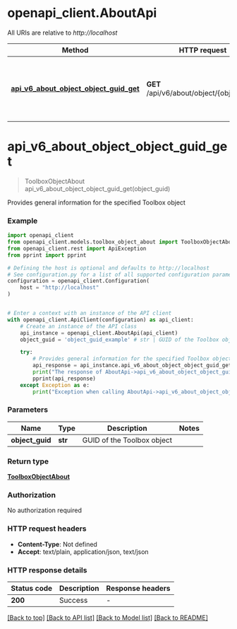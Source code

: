 # openapi_client.AboutApi

All URIs are relative to *http://localhost*

Method | HTTP request | Description
------------- | ------------- | -------------
[**api_v6_about_object_object_guid_get**](AboutApi.md#api_v6_about_object_object_guid_get) | **GET** /api/v6/about/object/{objectGuid} | Provides general information for the specified Toolbox object


# **api_v6_about_object_object_guid_get**
> ToolboxObjectAbout api_v6_about_object_object_guid_get(object_guid)

Provides general information for the specified Toolbox object

### Example


```python
import openapi_client
from openapi_client.models.toolbox_object_about import ToolboxObjectAbout
from openapi_client.rest import ApiException
from pprint import pprint

# Defining the host is optional and defaults to http://localhost
# See configuration.py for a list of all supported configuration parameters.
configuration = openapi_client.Configuration(
    host = "http://localhost"
)


# Enter a context with an instance of the API client
with openapi_client.ApiClient(configuration) as api_client:
    # Create an instance of the API class
    api_instance = openapi_client.AboutApi(api_client)
    object_guid = 'object_guid_example' # str | GUID of the Toolbox object

    try:
        # Provides general information for the specified Toolbox object
        api_response = api_instance.api_v6_about_object_object_guid_get(object_guid)
        print("The response of AboutApi->api_v6_about_object_object_guid_get:\n")
        pprint(api_response)
    except Exception as e:
        print("Exception when calling AboutApi->api_v6_about_object_object_guid_get: %s\n" % e)
```



### Parameters


Name | Type | Description  | Notes
------------- | ------------- | ------------- | -------------
 **object_guid** | **str**| GUID of the Toolbox object | 

### Return type

[**ToolboxObjectAbout**](ToolboxObjectAbout.md)

### Authorization

No authorization required

### HTTP request headers

 - **Content-Type**: Not defined
 - **Accept**: text/plain, application/json, text/json

### HTTP response details

| Status code | Description | Response headers |
|-------------|-------------|------------------|
**200** | Success |  -  |

[[Back to top]](#) [[Back to API list]](../README.md#documentation-for-api-endpoints) [[Back to Model list]](../README.md#documentation-for-models) [[Back to README]](../README.md)

